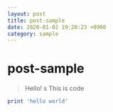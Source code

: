 ```yaml
---
layout: post
title: post-sample
date: 2020-01-02 19:20:23 +0900
category: sample
---
```

# post-sample
> Hello!
s
This is code
```ruby
print 'hello world'
```

